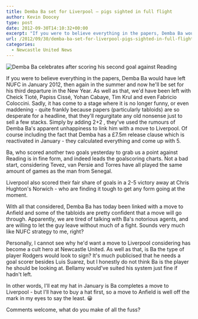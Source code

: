 ```yaml
---
title: Demba Ba set for Liverpool – pigs sighted in full flight
author: Kevin Doocey
type: post
date: 2012-09-30T14:10:32+00:00
excerpt: "If you were to believe everything in the papers, Demba Ba would have left NUFC in January 2012, then again in the summer and now he'll be set for his third departure in the New Year. As well.."
url: /2012/09/30/demba-ba-set-for-liverpool-pigs-sighted-in-full-flight/
categories:
  - Newcastle United News
---
```


![Demba Ba celebrates after scoring his second goal against Reading](https://www.tynetime.com/wp-content/uploads/2012/09/Demba-Ba-Reading.jpg "Ba - Top scorer in the Premier League at the minute with some fine efforts")

If you were to believe everything in the papers, Demba Ba would have left NUFC in January 2012, then again in the summer and now he'll be set for his third departure in the New Year. As well as that, we'd have been left with Cheick Tioté, Papiss Cissé, Yohan Cabaye, Tim Krul and even Fabricio Coloccini. Sadly, it has come to a stage where it is no longer funny, or even maddening - quite frankly because papers (particularly tabloids) are so desperate for a headline, that they'll regurgitate any old nonsense just to sell a few stacks. Simply by adding 2+2 , they've used the rumours of Demba Ba's apparent unhappiness to link him with a move to Liverpool. Of course including the fact that Demba has a £7.5m release clause which is reactivated in January - they calculated everything and come up with 5.

Ba, who scored another two goals yesterday to grab us a point against Reading is in fine form, and indeed leads the goalscoring charts. Not a bad start, considering Tevez, van Persie and Torres have all played the same amount of games as the man from Senegal.

Liverpool also scored their fair share of goals in a 2-5 victory away at Chris Hughton's Norwich - who are finding it tough to get any form going at the moment.

With all that considered, Demba Ba has today been linked with a move to Anfield and some of the tabloids are pretty confident that a move will go through. Apparently, we are tired of talking with Ba's notorious agents, and are willing to let the guy leave without much of a fight. Sounds very much like NUFC strategy to me, right?

Personally, I cannot see why he'd want a move to Liverpool considering has become a cult hero at Newcastle United. As well as that, is Ba the type of player Rodgers would look to sign? It's much publicised that he needs a goal scorer besides Luis Suarez, but I honestly do not think Ba is the player he should be looking at. Bellamy would've suited his system just fine if hadn't left.

In other words, I'll eat my hat in January is Ba completes a move to Liverpool - but I'll have to buy a hat first, so a move to Anfield is well off the mark in my eyes to say the least. 😀

Comments welcome, what do you make of all the fuss?
